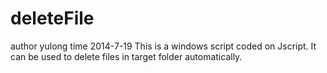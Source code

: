 deleteFile
==========
author yulong
time 2014-7-19
This is a windows script coded on Jscript.
It can be used to delete files in target folder automatically.
